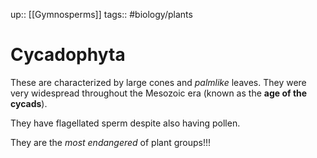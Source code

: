 up:: [[Gymnosperms]]
tags:: #biology/plants  

# Cycadophyta

These are characterized by large cones and *palmlike* leaves. They were very widespread throughout the Mesozoic era (known as the **age of the cycads**).

They have flagellated sperm despite also having pollen.

They are the *most endangered* of plant groups!!! 